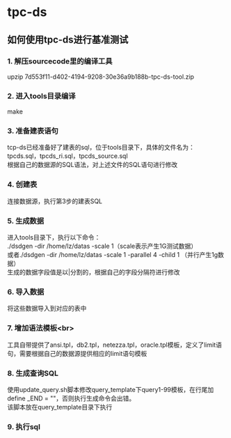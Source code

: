 tpc-ds
======
如何使用tpc-ds进行基准测试
-------------------------
### 1. 解压sourcecode里的编译工具<br>
upzip 7d553f11-d402-4194-9208-30e36a9b188b-tpc-ds-tool.zip
### 2. 进入tools目录编译<br>
make
### 3. 准备建表语句<br>
tcp-ds已经准备好了建表的sql，位于tools目录下，具体的文件名为：<br>
tpcds.sql，tpcds_ri.sql，tpcds_source.sql<br>
根据自己的数据源的SQL语法，对上述文件的SQL语句进行修改
### 4. 创建表<br>
连接数据源，执行第3步的建表SQL
### 5. 生成数据
进入tools目录下，执行以下命令：<br>
./dsdgen -dir /home/lz/datas -scale 1（scale表示产生1G测试数据）<br>
或者./dsdgen -dir /home/lz/datas -scale 1 -parallel 4 -child 1 （并行产生1g数据）<br>
生成的数据字段值是以|分割的，根据自己的字段分隔符进行修改
### 6. 导入数据<br>
将这些数据导入到对应的表中
### 7. 增加语法模板\<br>
 工具自带提供了ansi.tpl，db2.tpl，netezza.tpl，oracle.tpl模板，定义了limit语句，需要根据自己的数据源提供相应的limit语句模板
### 8. 生成查询SQL<br>
使用update_query.sh脚本修改query_template下query1-99模板，在行尾加define _END = ""，否则执行生成命令会出错。<br>
该脚本放在query_template目录下执行
### 9. 执行sql




